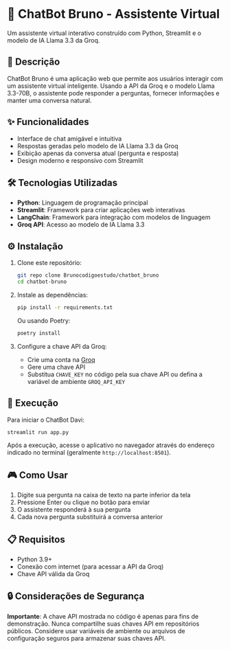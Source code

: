 # 🤖 ChatBot Bruno - Assistente Virtual

Um assistente virtual interativo construído com Python, Streamlit e o modelo de IA Llama 3.3 da Groq.

## 📝 Descrição

ChatBot Bruno é uma aplicação web que permite aos usuários interagir com um assistente virtual inteligente. Usando a API da Groq e o modelo Llama 3.3-70B, o assistente pode responder a perguntas, fornecer informações e manter uma conversa natural.

## ✨ Funcionalidades

- Interface de chat amigável e intuitiva
- Respostas geradas pelo modelo de IA Llama 3.3 da Groq
- Exibição apenas da conversa atual (pergunta e resposta)
- Design moderno e responsivo com Streamlit

## 🛠️ Tecnologias Utilizadas

- **Python**: Linguagem de programação principal
- **Streamlit**: Framework para criar aplicações web interativas
- **LangChain**: Framework para integração com modelos de linguagem
- **Groq API**: Acesso ao modelo de IA Llama 3.3

## ⚙️ Instalação

1. Clone este repositório:
   ```bash
   git repo clone Brunocodigoestudo/chatbot_bruno
   cd chatbot-bruno
   ```

2. Instale as dependências:
   ```bash
   pip install -r requirements.txt
   ```

   Ou usando Poetry:
   ```bash
   poetry install
   ```

3. Configure a chave API da Groq:
   - Crie uma conta na [Groq](https://groq.com/)
   - Gere uma chave API
   - Substitua `CHAVE_KEY` no código pela sua chave API ou defina a variável de ambiente `GROQ_API_KEY`

## 🚀 Execução

Para iniciar o ChatBot Davi:

```bash
streamlit run app.py
```

Após a execução, acesse o aplicativo no navegador através do endereço indicado no terminal (geralmente `http://localhost:8501`).

## 🎮 Como Usar

1. Digite sua pergunta na caixa de texto na parte inferior da tela
2. Pressione Enter ou clique no botão para enviar
3. O assistente responderá à sua pergunta
4. Cada nova pergunta substituirá a conversa anterior

## 📋 Requisitos

- Python 3.9+
- Conexão com internet (para acessar a API da Groq)
- Chave API válida da Groq

## 🔒 Considerações de Segurança

**Importante**: A chave API mostrada no código é apenas para fins de demonstração. Nunca compartilhe suas chaves API em repositórios públicos. Considere usar variáveis de ambiente ou arquivos de configuração seguros para armazenar suas chaves API.

